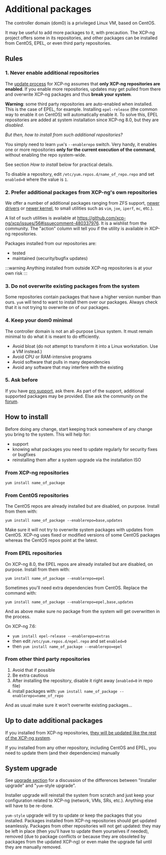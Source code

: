 # Additional packages

The controller domain (dom0) is a privileged Linux VM, based on CentOS.

It may be useful to add more packages to it, with precaution. The XCP-ng project offers some in its repositories, and other packages can be installed from CentOS, EPEL, or even third party repositories.

## Rules

### 1. Never enable additional repositories

The [update process](updates.md) for XCP-ng assumes that **only XCP-ng repositories are enabled**. If you enable more repositories, updates may get pulled from there and overwrite XCP-ng packages and thus **break your system**.

**Warning**: some third party repositories are auto-enabled when installed. This is the case of EPEL, for example. Installing `epel-release` (the common way to enable it on CentOS) will automatically enable it. To solve this, EPEL repositories are added at system installation since XCP-ng 8.0, but they are *disabled*.

*But then, how to install from such additional repositories?*

You simply need to learn `yum`'s `--enablerepo` switch. Very handy, it enables one or more repositories **only for the current execution of the command**, without enabling the repo system-wide.

See section *How to install* below for practical details.

To disable a repository, edit `/etc/yum.repos.d/name_of_repo.repo` and set `enabled=0` where the value is `1`.

### 2. Prefer additional packages from XCP-ng's own repositories

We offer a number of additional packages ranging from ZFS support, [newer drivers](hardware.md#alternate-drivers) or [newer kernel](hardware.md#alternate-kernel), to small utilities such as `vim`, `joe`, `iperf`, `mc`, etc.).

A list of such utilities is available at <https://github.com/xcp-ng/xcp/issues/56#issuecomment-480337976>. It is a wishlist from the community. The "action" column will tell you if the utility is available in XCP-ng repositories.

Packages installed from our repositories are:
* tested
* maintained (security/bugfix updates)

:::warning
Anything installed from outside XCP-ng repositories is at your own risk
:::

### 3. Do not overwrite existing packages from the system

Some repositories contain packages that have a higher version number than ours. `yum` will tend to want to install them over our packages. Always check that it is not trying to overwrite on of our packages.

### 4. Keep your dom0 minimal

The controller domain is not an all-purpose Linux system. It must remain minimal to do what it is meant to do efficiently.
* Avoid bloat (do not attempt to transform it into a Linux workstation. Use a VM instead.)
* Avoid CPU or RAM-intensive programs
* Avoid software that pulls in many dependencies
* Avoid any software that may interfere with the existing

### 5. Ask before

If you have [pro support](https://xcp-ng.com), ask there. As part of the support, additional supported packages may be provided. Else ask the community on the [forum](https://xcp-ng.org/forum/).

## How to install

Before doing any change, start keeping track somewhere of any change you bring to the system. This will help for:
* support
* knowing what packages you need to update regularly for security fixes or bugfixes
* reinstalling them after a system upgrade via the installation ISO

### From XCP-ng repositories

`yum install name_of_package`

### From CentOS repositories

The CentOS repos are already installed but are disabled, on purpose. Install from them with:
```
yum install name_of_package --enablerepo=base,updates
```

Make sure it will not try to overwrite system packages with updates from CentOS. XCP-ng uses fixed or modified versions of some CentOS packages whereas the CentOS repos point at the latest.

### From EPEL repositories

On XCP-ng 8.0, the EPEL repos are already installed but are disabled, on purpose. Install from them with:
```
yum install name_of_package --enablerepo=epel
```

Sometimes you'll need extra dependencies from CentOS. Replace the command with:
```
yum install name_of_package --enablerepo=epel,base,updates
```

And as above make sure no package from the system will get overwritten in the process.

On XCP-ng 7.6:
* `yum install epel-release --enablerepo=extras`
* then edit `/etc/yum.repos.d/epel.repo` and set `enabled=0`
* then `yum install name_of_package --enablerepo=epel`

### From other third party repositories

1. Avoid that if possible
2. Be extra cautious
3. After installing the repository, disable it right away (`enabled=0` in repo file)
4. install packages with: `yum install name_of_package --enablerepo=name_of_repo`

And as usual make sure it won't overwrite existing packages...

## Up to date additional packages

If you installed from XCP-ng repositories, [they will be updated like the rest of the XCP-ng system](updates.md).

If you installed from any other repository, including CentOS and EPEL, you need to update them (and their dependencies) manually

## System upgrade

See [upgrade section](upgrade.md) for a discussion of the differences between "Installer upgrade" and "`yum`-style upgrade".

Installer upgrade will reinstall the system from scratch and just keep your configuration related to XCP-ng (network, VMs, SRs, etc.). Anything else will have to be re-done.

`yum-style` upgrade will try to update or keep the packages that you installed. Packages installed from XCP-ng repositories should get updated seamlessly. Packages from other repositories will not get updated: they may be left in place (then you'll have to update them yourselves if needed), removed (due to package conflicts or because they are obsoleted by packages from the updated XCP-ng) or even make the upgrade fail until they are manually removed.